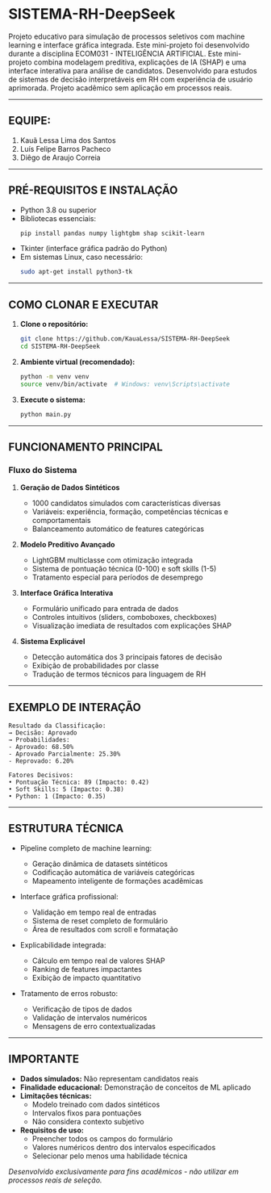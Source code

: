 # SISTEMA-RH-DeepSeek

Projeto educativo para simulação de processos seletivos com machine learning e interface gráfica integrada. Este mini-projeto foi desenvolvido durante a disciplina ECOM031 - INTELIGÊNCIA ARTIFICIAL. Este mini-projeto combina modelagem preditiva, explicações de IA (SHAP) e uma interface interativa para análise de candidatos. Desenvolvido para estudos de sistemas de decisão interpretáveis em RH com experiência de usuário aprimorada. Projeto acadêmico sem aplicação em processos reais.

---

## EQUIPE:
1. Kauã Lessa Lima dos Santos
2. Luís Felipe Barros Pacheco
3. Diêgo de Araujo Correia
   
---

## PRÉ-REQUISITOS E INSTALAÇÃO

* Python 3.8 ou superior
* Bibliotecas essenciais:
  ```bash
  pip install pandas numpy lightgbm shap scikit-learn
  ```
* Tkinter (interface gráfica padrão do Python)
* Em sistemas Linux, caso necessário:
  ```bash
  sudo apt-get install python3-tk
  ```

---

## COMO CLONAR E EXECUTAR

1. **Clone o repositório:**
   ```bash
   git clone https://github.com/KauaLessa/SISTEMA-RH-DeepSeek
   cd SISTEMA-RH-DeepSeek
   ```

2. **Ambiente virtual (recomendado):**
   ```bash
   python -m venv venv
   source venv/bin/activate  # Windows: venv\Scripts\activate
   ```

3. **Execute o sistema:**
   ```bash
   python main.py
   ```

---

## FUNCIONAMENTO PRINCIPAL

### Fluxo do Sistema
1. **Geração de Dados Sintéticos**  
   - 1000 candidatos simulados com características diversas
   - Variáveis: experiência, formação, competências técnicas e comportamentais
   - Balanceamento automático de features categóricas

2. **Modelo Preditivo Avançado**  
   - LightGBM multiclasse com otimização integrada
   - Sistema de pontuação técnica (0-100) e soft skills (1-5)
   - Tratamento especial para períodos de desemprego

3. **Interface Gráfica Interativa**  
   - Formulário unificado para entrada de dados
   - Controles intuitivos (sliders, comboboxes, checkboxes)
   - Visualização imediata de resultados com explicações SHAP

4. **Sistema Explicável**  
   - Detecção automática dos 3 principais fatores de decisão
   - Exibição de probabilidades por classe
   - Tradução de termos técnicos para linguagem de RH

---

## EXEMPLO DE INTERAÇÃO

```
Resultado da Classificação:
→ Decisão: Aprovado
→ Probabilidades:
- Aprovado: 68.50%
- Aprovado Parcialmente: 25.30%
- Reprovado: 6.20%

Fatores Decisivos:
• Pontuação Técnica: 89 (Impacto: 0.42)
• Soft Skills: 5 (Impacto: 0.38)
• Python: 1 (Impacto: 0.35)
```

---

## ESTRUTURA TÉCNICA

* Pipeline completo de machine learning:
  - Geração dinâmica de datasets sintéticos
  - Codificação automática de variáveis categóricas
  - Mapeamento inteligente de formações acadêmicas

* Interface gráfica profissional:
  - Validação em tempo real de entradas
  - Sistema de reset completo de formulário
  - Área de resultados com scroll e formatação

* Explicabilidade integrada:
  - Cálculo em tempo real de valores SHAP
  - Ranking de features impactantes
  - Exibição de impacto quantitativo

* Tratamento de erros robusto:
  - Verificação de tipos de dados
  - Validação de intervalos numéricos
  - Mensagens de erro contextualizadas

---

## IMPORTANTE

* **Dados simulados:** Não representam candidatos reais
* **Finalidade educacional:** Demonstração de conceitos de ML aplicado
* **Limitações técnicas:**
  - Modelo treinado com dados sintéticos
  - Intervalos fixos para pontuações
  - Não considera contexto subjetivo
* **Requisitos de uso:**
  - Preencher todos os campos do formulário
  - Valores numéricos dentro dos intervalos especificados
  - Selecionar pelo menos uma habilidade técnica

*Desenvolvido exclusivamente para fins acadêmicos - não utilizar em processos reais de seleção.*
